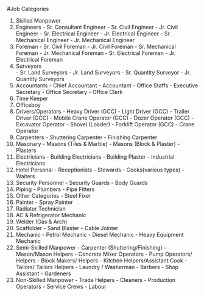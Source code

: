 #Job Categories
1. Skilled Manpower
  1. Engineers
    - Sr. Consultant Engineer
    - Sr. Civil Engineer
    - Jr. Civil Engineer
    - Sr. Electrical Engineer
    - Jr. Electrical Engineer
    - Sr. Mechanical Engineer
    - Jr. Mechanical Engineer
  1. Foreman
    - Sr. Civil Foreman
    - Jr. Civil Foreman
    - Sr. Mechanical Foreman
    - Jr. Mechanical Foreman
    - Sr. Electrical Foreman
    - Jr. Electrical Foreman
  1. Surveyors  
    - Sr. Land Surveyors
    - Jr. Land Surveyors
    - Sr. Quantity Surveyor
    - Jr. Quantity Surveyors
  1. Accountants
    - Chief Accountant
    - Accountant
    - Office Staffs
    - Executive Secretary
    - Office Secretary
    - Office Clerk
  1. Time Keeper
  1. Officeboy
  1. Drivers/Operators
    - Heavy Driver (GCC)
    - Light Driver (GCC)
    - Trailer Driver (GCC)
    - Mobile Crane Operator (GCC)
    - Dozer Operator (GCC)
    - Excavator Operator
    - Shovel (Loader)
    - Forklift Operator (GCC)
    - Crane Operator
  1. Carpenters
    - Shuttering Carpenter
    - Finishing Carpenter
  1. Masonary
    - Masons (Tiles & Marble)
    - Masons (Block & Plaster)
    - Plasters
  1. Electricians
    - Building Electricians
    - Building Plaster
    - Industrial Electricians
  1. Hotel Personal
    - Receptionists
    - Stewards
    - Cooks(various types)
    - Waiters
  1. Security Personnel
    - Security Guards
    - Body Guards
  1. Piping
    - Plumbers
    - Pipe Fitters
  1. Other Categories
    - Steel Fixer
  1. Painter
    - Spray Painter
  1. Radiator Technician
  1. AC & Refrigerator Mechanic
  1. Welder (Gas & Arch)
  1. Scaffolder
    - Sand Blaster
    - Cable Jointer
  1. Mechanic
    - Petrol Mechanic
    - Diesel Mechanic
    - Heavy Equipment Mechanic
  1. Semi-Skilled Manpower
    - Carpenter (Shuttering/Finishing)
    - Mason/Mason Helpers
    - Concrete Mixer Operators
    - Pump Operators/ Helpers
    - Block Makers/ Helpers
    - Kitchen Helpers/Assistant Cook
    - Tailors/ Tailors Helpers
    - Laundry / Washerman
    - Barbers
    - Shop Assistant
    - Gardeners
  1. Non-Skilled Manpower
    - Trade Helpers
    - Cleaners
    - Production Operators
    - Service Crews
    - Labour
